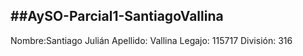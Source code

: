 ##AySO-Parcial1-SantiagoVallina
--
Nombre:Santiago Julián
Apellido: Vallina
Legajo: 115717
División: 316
